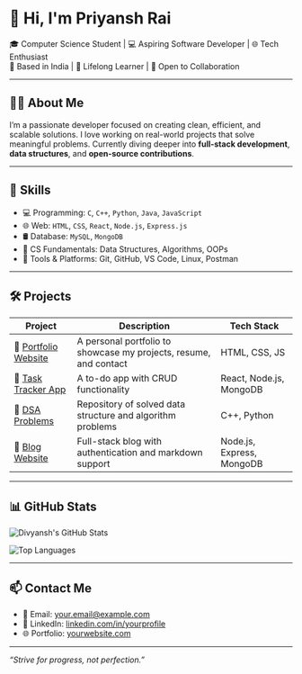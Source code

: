 # 👋 Hi, I'm Priyansh  Rai

🎓 Computer Science Student | 💻 Aspiring Software Developer | 🌐 Tech Enthusiast  
📍 Based in India | 🧠 Lifelong Learner | 🚀 Open to Collaboration

---

## 🧑‍💼 About Me

I’m a passionate developer focused on creating clean, efficient, and scalable solutions. I love working on real-world projects that solve meaningful problems. Currently diving deeper into **full-stack development**, **data structures**, and **open-source contributions**.

---

## 🚀 Skills

- 💻 Programming: `C`, `C++`, `Python`, `Java`, `JavaScript`
- 🌐 Web: `HTML`, `CSS`, `React`, `Node.js`, `Express.js`
- 🛢️ Database: `MySQL`, `MongoDB`
- 🧠 CS Fundamentals: Data Structures, Algorithms, OOPs
- 🔧 Tools & Platforms: Git, GitHub, VS Code, Linux, Postman

---

## 🛠️ Projects

| Project | Description | Tech Stack |
|--------|-------------|------------|
| 🔗 [Portfolio Website](https://yourportfolio.link) | A personal portfolio to showcase my projects, resume, and contact | HTML, CSS, JS |
| 🔗 [Task Tracker App](https://github.com/username/task-tracker) | A to-do app with CRUD functionality | React, Node.js, MongoDB |
| 🔗 [DSA Problems](https://github.com/username/dsa-practice) | Repository of solved data structure and algorithm problems | C++, Python |
| 🔗 [Blog Website](https://github.com/username/blog-website) | Full-stack blog with authentication and markdown support | Node.js, Express, MongoDB |

---

## 📊 GitHub Stats

![Divyansh's GitHub Stats](https://github-readme-stats.vercel.app/api?username=divyanshrai&show_icons=true&theme=default&hide=stars)

![Top Languages](https://github-readme-stats.vercel.app/api/top-langs/?username=divyanshrai&layout=compact)

---

## 📫 Contact Me

- 📧 Email: [your.email@example.com](mailto:your.email@example.com)
- 💼 LinkedIn: [linkedin.com/in/yourprofile](https://linkedin.com/in/yourprofile)
- 🌐 Portfolio: [yourwebsite.com](https://yourwebsite.com)

---

_“Strive for progress, not perfection.”_

